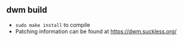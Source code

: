 ## dwm build

- `sudo make install` to compile
- Patching information can be found at https://dwm.suckless.org/
